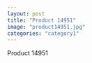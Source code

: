 ```yaml
---
layout: post
title: "Product 14951"
image: "product14951.jpg"
categories: "category1"
---
```

Product 14951
